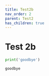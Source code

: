```yaml
---
title: Test2b
nav_order: 2
parent: Test2
has_children: true
---
```

# Test 2b


```python
print('goodbye')
```

    goodbye
    
